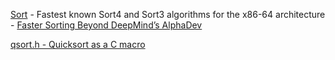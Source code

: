 [Sort](https://github.com/mimicry-ai/sort) - Fastest known Sort4 and Sort3 algorithms for the x86-64 architecture - [Faster Sorting Beyond DeepMind’s AlphaDev](https://www.mimicry.ai/faster-sorting-beyond-deepminds-alphadev)

[qsort.h - Quicksort as a C macro](https://github.com/svpv/qsort)
